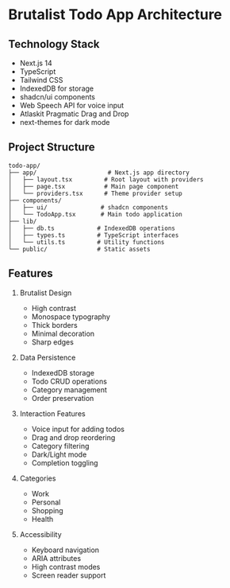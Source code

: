 # Brutalist Todo App Architecture

## Technology Stack
- Next.js 14
- TypeScript
- Tailwind CSS
- IndexedDB for storage
- shadcn/ui components
- Web Speech API for voice input
- Atlaskit Pragmatic Drag and Drop
- next-themes for dark mode

## Project Structure
```
todo-app/
├── app/                    # Next.js app directory
│   ├── layout.tsx         # Root layout with providers
│   ├── page.tsx           # Main page component
│   └── providers.tsx      # Theme provider setup
├── components/
│   ├── ui/               # shadcn components
│   └── TodoApp.tsx       # Main todo application
├── lib/
│   ├── db.ts            # IndexedDB operations
│   ├── types.ts         # TypeScript interfaces
│   └── utils.ts         # Utility functions
└── public/              # Static assets
```

## Features
1. Brutalist Design
   - High contrast
   - Monospace typography
   - Thick borders
   - Minimal decoration
   - Sharp edges

2. Data Persistence
   - IndexedDB storage
   - Todo CRUD operations
   - Category management
   - Order preservation

3. Interaction Features
   - Voice input for adding todos
   - Drag and drop reordering
   - Category filtering
   - Dark/Light mode
   - Completion toggling

4. Categories
   - Work
   - Personal
   - Shopping
   - Health
   
5. Accessibility
   - Keyboard navigation
   - ARIA attributes
   - High contrast modes
   - Screen reader support